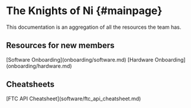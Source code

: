 The Knights of Ni {#mainpage}
============

This documentation is an aggregation of all the resources the team has.

## Resources for new members

<div class="h-link-list">
    [Software Onboarding](onboarding/software.md)
    [Hardware Onboarding](onboarding/hardware.md)
</div>

## Cheatsheets

<div class="h-link-list">
    [FTC API Cheatsheet](software/ftc_api_cheatsheet.md)
</div>

